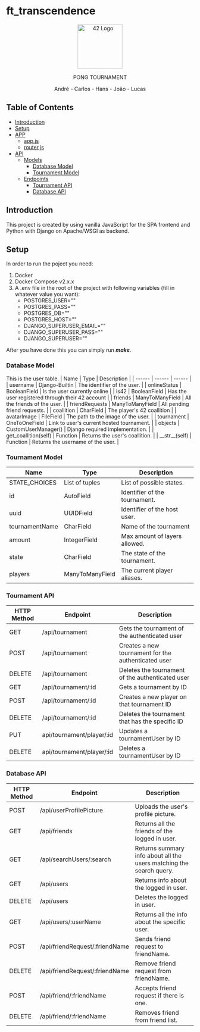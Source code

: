 
# ft_transcendence

<p align="center">
  <img src="https://auth.42.fr/auth/resources/0nmse/login/students/img/42_logo.svg" width="120" alt="42 Logo" /></a>
</p>
  
<p align="center">PONG TOURNAMENT</p>
<p align="center">André - Carlos - Hans - João - Lucas</p>

## Table of Contents
- [Introduction](#Introduction)
- [Setup](#Setup)
- [APP](#APP)
	- [app.js](#app-js)
	- [router.js](#router-js)
- [API](#Database-M)
    - [Models](#Database-M)
        - [Database Model](#Database-M) 
        - [Tournament Model](#Tournament-M) 
    - [Endpoints](#Tournament)
        - [Tournament API](#Tournament)
        - [Database API](#Database)


## Introduction <a name="Introduction"></a>
This project is created by using vanilla JavaScript for the SPA frontend and Python with Django on Apache/WSGI as backend.

## Setup <a name="Setup"></a>
In order to run the poject you need:
1. Docker
2. Docker Compose v2.x.x
3. A .env file in the root of the project with following variables (fill in whatever value you want):
    - POSTGRES_USER=""
    - POSTGRES_PASS=""
    - POSTGRES_DB=""
    - POSTGRES_HOST=""
    - DJANGO_SUPERUSER_EMAIL=""
    - DJANGO_SUPERUSER_PASS=""
    - DJANGO_SUPERUSER=""

After you have done this you can simply run ***make***.

### Database Model <a name="Database-M"></a> 
This is the user table.
| Name | Type | Description |
| ------ | ------ | ------ |
| username              | Django-Builtin        | The identifier of the user.                       |
| onlineStatus          | BooleanField          | Is the user currently online                      |
| is42                  | BooleanField          | Has the user registered through their 42 account  |
| friends               | ManyToManyField       | All the friends of the user.                      |
| friendRequests        | ManyToManyField       | All pending friend requests.                      |
| coallition            | CharField             | The player's 42 coallition                        |
| avatarImage           | FileField             | The path to the image of the user.                |
| tournament            | OneToOneField         | Link to user's current hosted tournament.         |
| objects               | CustomUserManager()   | Django required implementation.                   |
| get_coallition(self)  | Function              | Returns the user's coallition.                    |
| \_\_str\_\_(self)     | Function              | Returns the username of the user.                 |


### Tournament Model <a name="Tournament-M"></a>
| Name | Type | Description |
| ------ | ------ | ------ |
| STATE_CHOICES     | List of tuples    | List of possible states.      |
| id                | AutoField         | Identifier of the tournament. |
| uuid              | UUIDField         | Identifier of the host user.  |
| tournamentName    | CharField         | Name of the tournament        |
| amount            | IntegerField      | Max amount of layers allowed. |
| state             | CharField         | The state of the tournament.  |
| players           | ManyToManyField   | The current player aliases.   |

### Tournament API <a name="Tournament"></a>
| HTTP Method | Endpoint | Description |
| ------ | ------ | ------ |
| GET       | /api/tournament           | Gets the tournament of the authenticated user         |
| POST      | /api/tournament           | Creates a new tournament for the authenticated user   |
| DELETE    | /api/tournament           | Deletes the tournament of the authenticated user      |
| GET       | /api/tournament/:id       | Gets a tournament by ID                               |
| POST      | /api/tournament/:id       | Creates a new player on that tournament ID            |
| DELETE    | /api/tournament/:id       | Deletes the tournament that has the specific ID       |
| PUT       | api/tournament/player/:id | Updates a tournamentUser by ID                        |
| DELETE    | api/tournament/player/:id | Deletes a tournamentUser by ID                        |



### Database API <a name="Database"></a>
| HTTP Method | Endpoint | Description |
| ------ | ------ | ------ |
| POST		| /api/userProfilePicture           | Uploads the user's profile picture.                                   |
| GET		| /api/friends                      | Returns all the friends of the logged in user.                        |
| GET		| /api/searchUsers/:search          | Returns summary info about all the users matching the search query.   |
| GET		| /api/users                        | Returns info about the logged in user.                                |
| DELETE	| /api/users                        | Deletes the logged in user.                                           |
| GET		| /api/users/:userName              | Returns all the info about the specific user.                         |
| POST		| /api/friendRequest/:friendName    | Sends friend request to friendName.                                   |
| DELETE	| /api/friendRequest/:friendName    | Remove friend request from friendName.                                |
| POST		| /api/friend/:friendName           | Accepts friend request if there is one.                               |
| DELETE	| /api/friend/:friendName           | Removes friend from friend list.                                      |

